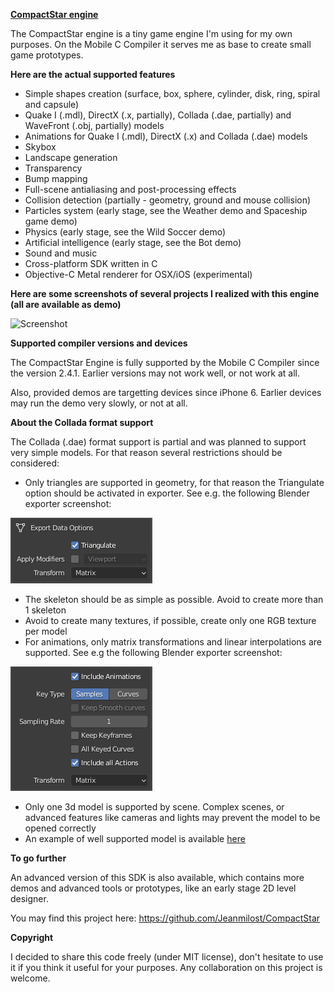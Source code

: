 <b><u>CompactStar engine</u></b>

The CompactStar engine is a tiny game engine I'm using for my own purposes. On the Mobile C Compiler it serves me as base to create small game prototypes.

<b>Here are the actual supported features</b>
- Simple shapes creation (surface, box, sphere, cylinder, disk, ring, spiral and capsule)
- Quake I (.mdl), DirectX (.x, partially), Collada (.dae, partially) and WaveFront (.obj, partially) models
- Animations for Quake I (.mdl), DirectX (.x) and Collada (.dae) models
- Skybox
- Landscape generation
- Transparency
- Bump mapping
- Full-scene antialiasing and post-processing effects
- Collision detection (partially - geometry, ground and mouse collision)
- Particles system (early stage, see the Weather demo and Spaceship game demo)
- Physics (early stage, see the Wild Soccer demo)
- Artificial intelligence (early stage, see the Bot demo)
- Sound and music
- Cross-platform SDK written in C
- Objective-C Metal renderer for OSX/iOS (experimental)

<b>Here are some screenshots of several projects I realized with this engine (all are available as demo)</b>

![Screenshot](Common/Images/Screenshots/Demos.png?raw=true "Screenshot")

<b>Supported compiler versions and devices</b>

The CompactStar Engine is fully supported by the Mobile C Compiler since the version 2.4.1. Earlier versions may not work well, or not work at all.

Also, provided demos are targetting devices since iPhone 6. Earlier devices may run the demo very slowly, or not at all.

<b>About the Collada format support</b>

The Collada (.dae) format support is partial and was planned to support very simple models. For that reason several restrictions should be considered:
- Only triangles are supported in geometry, for that reason the Triangulate option should be activated in exporter. See e.g. the following Blender exporter screenshot:

![Screenshot](Common/Images/Screenshots/BlenderExporterGeom.png?raw=true "Screenshot")
- The skeleton should be as simple as possible. Avoid to create more than 1 skeleton
- Avoid to create many textures, if possible, create only one RGB texture per model
- For animations, only matrix transformations and linear interpolations are supported. See e.g the following Blender exporter screenshot:

![Screenshot](Common/Images/Screenshots/BlenderExporterAnim.png?raw=true "Screenshot")
- Only one 3d model is supported by scene. Complex scenes, or advanced features like cameras and lights may prevent the model to be opened correctly
- An example of well supported model is available [here](https://sketchfab.com/3d-models/lowpoly-cat-rig-run-animation-c36df576c9ae4ed28e89069b1a2f427a)

<b>To go further</b>

An advanced version of this SDK is also available, which contains more demos and advanced tools or prototypes, like an early stage 2D level designer.

You may find this project here: https://github.com/Jeanmilost/CompactStar

<b>Copyright</b>

I decided to share this code freely (under MIT license), don't hesitate to use it if you think it useful for your purposes. Any collaboration on this project is welcome.
